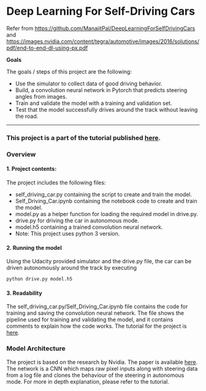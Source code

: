 
# **Deep Learning For Self-Driving Cars** 

Refer from https://github.com/ManajitPal/DeepLearningForSelfDrivingCars
and https://images.nvidia.com/content/tegra/automotive/images/2016/solutions/pdf/end-to-end-dl-using-px.pdf

**Goals**

The goals / steps of this project are the following:
* Use the simulator to collect data of good driving behavior.
* Build, a convolution neural network in Pytorch that predicts steering angles from images.
* Train and validate the model with a training and validation set.
* Test that the model successfully drives around the track without leaving the road.

---
### This project is a part of the tutorial published [here](https://medium.com/@manajitpal/deep-learning-for-self-driving-cars-7f198ef4cfa2).

### Overview

#### 1. Project contents:
The project includes the following files:
* self_driving_car.py containing the script to create and train the model.
* Self_Driving_Car.ipynb containing the notebook code to create and train the model.
* model.py as a helper function for loading the required model in drive.py.
* drive.py for driving the car in autonomous mode.
* model.h5 containing a trained convolution neural network.
* Note: This project uses python 3 version.


#### 2. Running the model
Using the Udacity provided simulator and the drive.py file, the car can be driven autonomously around the track by executing 
```sh
python drive.py model.h5
```

#### 3. Readability

The self_driving_car.py/Self_Driving_Car.ipynb file contains the code for training and saving the convolution neural network. The file shows the pipeline used for training and validating the model, and it contains comments to explain how the code works. The tutorial for the project is [here](https://medium.com/@manajitpal/deep-learning-for-self-driving-cars-7f198ef4cfa2).

### Model Architecture


The project is based on the research by Nvidia. The paper is available [here](https://arxiv.org/pdf/1604.07316v1.pdf). The network is a CNN which maps raw pixel inputs along with steering data from a log file and clones the behaviour of the steering in autonomous mode. For more in depth explanation, please refer to the tutorial.
